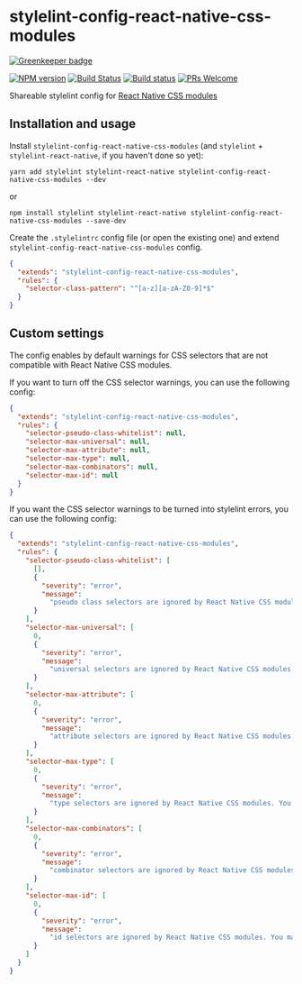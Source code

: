 # stylelint-config-react-native-css-modules

[![Greenkeeper badge](https://badges.greenkeeper.io/kristerkari/stylelint-config-react-native-css-modules.svg)](https://greenkeeper.io/)

[![NPM version](http://img.shields.io/npm/v/stylelint-config-react-native-css-modules.svg)](https://www.npmjs.org/package/stylelint-config-react-native-css-modules)
[![Build Status](https://travis-ci.org/kristerkari/stylelint-config-react-native-css-modules.svg?branch=master)](https://travis-ci.org/kristerkari/stylelint-config-react-native-css-modules)
[![Build status](https://ci.appveyor.com/api/projects/status/u4f5x5k6d5ff24qt/branch/master?svg=true)](https://ci.appveyor.com/project/kristerkari/stylelint-config-react-native-css-modules/branch/master)
[![PRs Welcome](https://img.shields.io/badge/PRs-welcome-brightgreen.svg)](https://egghead.io/courses/how-to-contribute-to-an-open-source-project-on-github)

Shareable stylelint config for [React Native CSS modules](https://github.com/kristerkari/react-native-css-modules)

## Installation and usage

Install `stylelint-config-react-native-css-modules` (and `stylelint` + `stylelint-react-native`, if you haven't done so yet):

```
yarn add stylelint stylelint-react-native stylelint-config-react-native-css-modules --dev
```

or

```
npm install stylelint stylelint-react-native stylelint-config-react-native-css-modules --save-dev
```

Create the `.stylelintrc` config file (or open the existing one) and extend `stylelint-config-react-native-css-modules` config.

```json
{
  "extends": "stylelint-config-react-native-css-modules",
  "rules": {
    "selector-class-pattern": "^[a-z][a-zA-Z0-9]*$"
  }
}
```

## Custom settings

The config enables by default warnings for CSS selectors that are not compatible with React Native CSS modules.

If you want to turn off the CSS selector warnings, you can use the following config:

```json
{
  "extends": "stylelint-config-react-native-css-modules",
  "rules": {
    "selector-pseudo-class-whitelist": null,
    "selector-max-universal": null,
    "selector-max-attribute": null,
    "selector-max-type": null,
    "selector-max-combinators": null,
    "selector-max-id": null
  }
}
```

If you want the CSS selector warnings to be turned into stylelint errors, you can use the following config:

```json
{
  "extends": "stylelint-config-react-native-css-modules",
  "rules": {
    "selector-pseudo-class-whitelist": [
      [],
      {
        "severity": "error",
        "message":
          "pseudo class selectors are ignored by React Native CSS modules. You may still use them for web."
      }
    ],
    "selector-max-universal": [
      0,
      {
        "severity": "error",
        "message":
          "universal selectors are ignored by React Native CSS modules. You may still use them for web."
      }
    ],
    "selector-max-attribute": [
      0,
      {
        "severity": "error",
        "message":
          "attribute selectors are ignored by React Native CSS modules. You may still use them for web."
      }
    ],
    "selector-max-type": [
      0,
      {
        "severity": "error",
        "message":
          "type selectors are ignored by React Native CSS modules. You may still use them for web."
      }
    ],
    "selector-max-combinators": [
      0,
      {
        "severity": "error",
        "message":
          "combinator selectors are ignored by React Native CSS modules. You may still use them for web."
      }
    ],
    "selector-max-id": [
      0,
      {
        "severity": "error",
        "message":
          "id selectors are ignored by React Native CSS modules. You may still use them for web."
      }
    ]
  }
}
```
